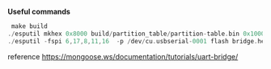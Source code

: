**Useful commands**

```c
 make build
./esputil mkhex 0x8000 build/partition_table/partition-table.bin 0x1000 build/bootloader/bootloader.bin 0x100000 build/mongoose-esp32-example.bin > bridge.hex
./esputil -fspi 6,17,8,11,16  -p /dev/cu.usbserial-0001 flash bridge.hex
```

reference
https://mongoose.ws/documentation/tutorials/uart-bridge/
